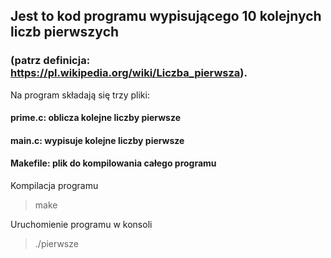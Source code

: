 ## Jest to kod programu wypisującego 10 kolejnych liczb pierwszych
### (patrz definicja: https://pl.wikipedia.org/wiki/Liczba_pierwsza).

Na program składają się trzy pliki:
#### prime.c: oblicza kolejne liczby pierwsze
#### main.c: wypisuje kolejne liczby pierwsze
#### Makefile: plik do kompilowania całego programu

Kompilacja programu

>make

Uruchomienie programu w konsoli

>./pierwsze


